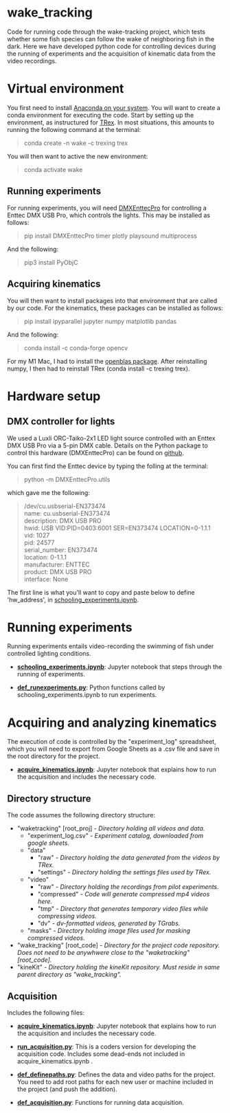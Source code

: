 # wake_tracking

Code for running code through the wake-tracking project, which tests whether some fish species can follow the wake of neighboring fish in the dark. Here we have developed python code for controlling devices during the running of experiments and the acquisition of kinematic data from the video recordings.

# Virtual environment
You first need to install [Anaconda on your system](https://www.anaconda.com/products/distribution).
You will want to create a conda environment for executing the code. 
Start by setting up the environment, as instructured for [TRex](https://trex.run/docs/install.html).
In most situations, this amounts to running the following command at the terminal:

> conda create -n wake -c trexing trex

You will then want to active the new environment:

> conda activate wake

## Running experiments

For running experiments, you will need [DMXEnttecPro](https://github.com/SavinaRoja/DMXEnttecPro) for controlling a Enttec DMX USB Pro, which controls the lights. This may be installed as follows:

> pip install DMXEnttecPro timer plotly playsound multiprocess

And the following:

> pip3 install PyObjC

<!-- And the following (for macs):

> brew install portaudio
> pip install pyaudio -->

## Acquiring kinematics

You will then want to install packages into that environment that are called by our code. For the kinematics, these packages can be installed as follows:

> pip install ipyparallel jupyter numpy matplotlib pandas

And the following:

>  conda install -c conda-forge opencv

For my M1 Mac, I had to install the [openblas package](https://stackoverflow.com/questions/70242015/python-how-to-solve-the-numpy-importerror-on-apple-silicon). 
After reinstalling numpy, I then had to reinstall TRex (conda install -c trexing trex).

# Hardware setup

## DMX controller for lights

We used a Luxli ORC-Taiko-2x1 LED light source controlled with an Enttex DMX USB Pro via a 5-pin DMX cable. Details on the Python package to control this hardware (DMXEnttecPro) can be found on [github](https://github.com/SavinaRoja/DMXEnttecPro).

You can first find the Enttec device by typing the folling at the terminal:

> python -m DMXEnttecPro.utils

which gave me the following:

>/dev/cu.usbserial-EN373474 <br>
>  name: cu.usbserial-EN373474 <br> 
>  description: DMX USB PRO<br>
>  hwid: USB VID:PID=0403:6001 SER=EN373474 LOCATION=0-1.1.1<br>
>  vid: 1027<br>
>  pid: 24577<br>
>  serial_number: EN373474<br>
>  location: 0-1.1.1<br>
>  manufacturer: ENTTEC<br>
>  product: DMX USB PRO<br>
>  interface: None<br>

The first line is what you'll want to copy and paste below to define 'hw_address', in [schooling_experiments.ipynb](schooling_experiments.ipynb).


# Running experiments

Running experiments entails video-recording the swimming of fish under controlled lighting conditions.

- **[schooling_experiments.ipynb](schooling_experiments.ipynb)**: Jupyter notebook that steps through the running of experiments.

- **[def_runexperiments.py](def_runexperiments.py)**: Python functions called by schooling_experiments.ipynb to run experiments.


# Acquiring and analyzing kinematics

The execution of code is controlled by the "experiment_log" spreadsheet, which you will need to export from Google Sheets as a .csv file and save in the root directory for the project.

- **[acquire_kinematics.ipynb](acquire_kinematics.ipynb)**: Jupyter notebook that explains how to run the acquisition and includes the necessary code.


## Directory structure

The code assumes the following directory structure:

* "waketracking" [root_proj] - *Directory holding all videos and data.*
    * "experiment_log.csv" - *Experiment catalog, downloaded from google sheets.*
    * "data" 
        * "raw" - *Directory holding the data generated from the videos by TRex.*
        * "settings" - *Directory holding the settings files used by TRex.*
    * "video" 
        * "raw" - *Directory holding the recordings from pilot experiments.*
        * "compressed" - *Code will generate compressed mp4 videos here.*
        * "tmp" - *Directory that generates temporary video files while compressing videos.*
        * "dv" - *dv-formatted videos, generated by TGrabs.*
    * "masks" - *Directory holding image files used for masking compressed videos.*    
* "wake_tracking" [root_code] - *Directory for the project code repository. Does not need to be anywhwere close to the "waketracking" [root_code].*
* "kineKit" - *Directory holding the kineKit repository. Must reside in same parent directory as "wake_tracking".*


## Acquisition 

Includes the following files: 

- **[acquire_kinematics.ipynb](acquire_kinematics.ipynb)**: Jupyter notebook that explains how to run the acquisition and includes the necessary code.

- **[run_acquisition.py](run_acquisition.py)**: This is a coders version for developing the acquisition code. Includes some dead-ends not included in acquire_kinematics.ipynb .

- **[def_definepaths.py](def_definepaths.py)**: Defines the data and video paths for the project. You need to add root paths for each new user or machine included in the project (and push the addition).

- **[def_acquisition.py](def_acquisition.py)**: Functions for running data acquisition.



[//]: # ()
[//]: # (## Processing)

[//]: # (Taking the raw coordinates from DLC videos, cleaning the data, and generating parameter metrics of the kinematics. Controlled with runProcessing.)

[//]: # ()
[//]: # (## Analysis)

[//]: # (Exploratory data analysis. )

[//]: # ()
[//]: # (## Presentation )

[//]: # (Stats and final figure construction.)
